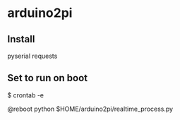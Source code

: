# arduino2pi

## Install

pyserial requests

## Set to run on boot

$ crontab -e

@reboot python $HOME/arduino2pi/realtime_process.py
